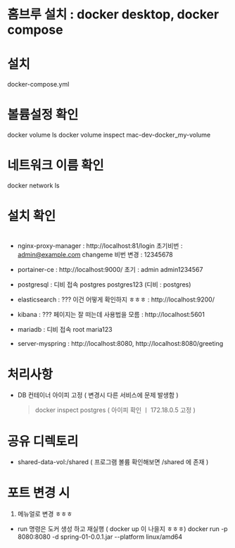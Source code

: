 # 홈브루 설치 : docker desktop, docker compose

# 설치

docker-compose.yml

# 볼륨설정 확인

docker volume ls
docker volume inspect mac-dev-docker_my-volume

# 네트워크 이름 확인

docker network ls

#

# 설치 확인

#

- nginx-proxy-manager
  : http://localhost:81/login 초기비번 : admin@example.com changeme
  비번 변경 : 12345678

- portainer-ce
  : http://localhost:9000/ 초기 : admin admin1234567

- postgresql
  : 디비 접속 postgres postgres123 (디비 : postgres)

- elasticsearch : ??? 이건 어떻게 확인하지 ㅎㅎㅎ
  : http://localhost:9200/

- kibana : ??? 페이지는 잘 떠는데 사용법을 모름
  : http://localhost:5601

- mariadb
  : 디비 접속 root maria123

- server-myspring
  : http://localhost:8080, http://localhost:8080/greeting

# 처리사항

- DB 컨테이너 아이피 고정 ( 변경시 다른 서비스에 문제 발생함 )
  > docker inspect postgres ( 아이피 확인 ㅣ 172.18.0.5 고정 )

# 공유 디렉토리

- shared-data-vol:/shared ( 프로그램 볼륨 확인해보면 /shared 에 존재 )

# 포트 변경 시

1. 메뉴얼로 변경 ㅎㅎㅎ

- run 명령은 도커 생성 하고 재실행 ( docker up 이 나을지 ㅎㅎㅎ)
  docker run -p 8080:8080 -d spring-01-0.0.1.jar --platform linux/amd64
